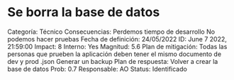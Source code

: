 # Se borra la base de datos

Categoría: Técnico
Consecuencias: Perdemos tiempo de desarrollo
No podemos hacer pruebas
Fecha de definición: 24/05/2022
ID: June 7 2022, 21:59:00
Impact: 8
Interno: Yes
Magnitud: 5.6
Plan de mitigación: Todas las personas que prueben la aplicación deben tener el mismo documento de dev y prod .json 
Generar un backup 
Plan de respuesta: Volver a crear la base de datos
Prob: 0.7
Responsable: AO
Status: Identificado